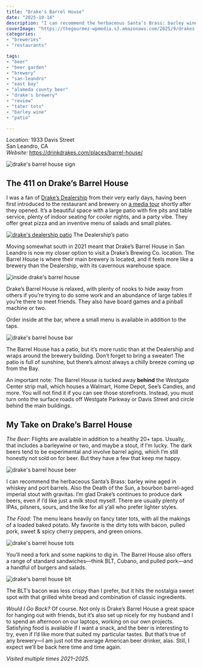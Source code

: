 ```yaml
---
title: "Drake's Barrel House"
date: "2025-10-14"
description: "I can recommend the herbaceous Santa’s Brass: barley wine aged in whiskey and port barrels. Also the Death of the Sun, a bourbon barrel-aged imperial stout with gravitas."
coverImage: "https://thegourmez-wpmedia.s3.amazonaws.com/2025/9/drakes-barrelhouse+(4).jpg"
categories:
- "breweries"
- "restaurants"

tags:
- "beer"
- "beer garden"
- "brewery"
- "san-leandro"
- "east bay"
- "alameda county beer"
- "drake's brewery"
- "review"
- "tater tots"
- "barley wine"
- "patio"

---
```


*Location:* 1933 Davis Street\
San Leandro, CA\
*Website:* <https://drinkdrakes.com/places/barrel-house/>

![drake's barrel house sign](https://thegourmez-wpmedia.s3.amazonaws.com/2025/9/drakes-barrelhouse+(4).jpg)

## The 411 on Drake’s Barrel House

I was a fan of [Drake’s Dealership](https://drinkdrakes.com/places/dealership/) from their very early days, having been first introduced to the restaurant and brewery on [a media tour](https://thegourmez.com/blog/2015-11-20-take-a-virtual-tour-of-the-hive-oakland/) shortly after they opened. It’s a beautiful space with a large patio with fire pits and table service, plenty of indoor seating for cooler nights, and a party vibe. They offer great pizza and an inventive menu of salads and small plates.

<div class="caption">

[![drake's dealership patio](https://s3.amazonaws.com/thegourmez-wpmedia/2015/11/The-Hive-012.jpg)](https://s3.amazonaws.com/thegourmez-wpmedia/2015/11/The-Hive-012.jpg) The Dealership’s patio</div>

Moving somewhat south in 2021 meant that Drake’s Barrel House in San Leandro is now my closer option to visit a Drake’s Brewing Co. location. The Barrel House is where their main brewery is located, and it feels more like a brewery than the Dealership, with its cavernous warehouse space.

![inside drake's barrel house](https://thegourmez-wpmedia.s3.amazonaws.com/2025/9/drakes-barrelhouse+(7).jpg)

Drake’s Barrel House is relaxed, with plenty of nooks to hide away from others if you’re trying to do some work and an abundance of large tables if you’re there to meet friends. They also have board games and a pinball machine or two.

Order inside at the bar, where a small menu is available in addition to the taps.

![drake's barrel house bar](https://thegourmez-wpmedia.s3.amazonaws.com/2025/9/drakes-barrelhouse+(3).jpg)

The Barrel House has a patio, but it’s more rustic than at the Dealership and wraps around the brewery building. Don’t forget to bring a sweater! The patio is full of sunshine, but there’s almost always a chilly breeze coming up from the Bay.

An important note: The Barrel House is tucked away **behind** the Westgate Center strip mall, which houses a Walmart, Home Depot, See’s Candies, and more. You will not find it if you can see those storefronts. Instead, you must turn onto the surface roads off Westgate Parkway or Davis Street and circle behind the main buildings.

## My Take on Drake’s Barrel House

*The Beer:* Flights are available in addition to a healthy 20+ taps. Usually, that includes a barleywine or two, and maybe a stout, if I’m lucky. The dark beers tend to be experimental and involve barrel aging, which I’m still honestly not sold on for beer. But they have a few that keep me happy.

![drake's barrel house beer](https://thegourmez-wpmedia.s3.amazonaws.com/2025/9/drakes-barrelhouse+(2).jpg)

I can recommend the herbaceous Santa’s Brass: barley wine aged in whiskey and port barrels. Also the Death of the Sun, a bourbon barrel-aged imperial stout with gravitas. I’m glad Drake’s continues to produce dark beers, even if I’d like just a milk stout myself. There are usually plenty of IPAs, pilsners, sours, and the like for all y’all who prefer lighter styles.

*The Food:* The menu leans heavily on fancy tater tots, with all the makings of a loaded baked potato. My favorite is the dirty tots with bacon, pulled pork, sweet & spicy cherry peppers, and green onions.

![drake's barrel house tots](https://thegourmez-wpmedia.s3.amazonaws.com/2025/9/drakes-barrelhouse+(6).jpg)

You’ll need a fork and some napkins to dig in. The Barrel House also offers a range of standard sandwiches—think BLT, Cubano, and pulled pork—and a handful of burgers and salads.

![drake's barrel house blt](https://thegourmez-wpmedia.s3.amazonaws.com/2025/9/drakes-barrelhouse+(5).jpg)

The BLT’s bacon was less crispy than I prefer, but it hits the nostalgia sweet spot with that grilled white bread and combination of classic ingredients.

*Would I Go Back?* Of course. Not only is Drake’s Barrel House a great space for hanging out with friends, but it’s also set up nicely for my husband and I to spend an afternoon on our laptops, working on our own projects. Satisfying food is available if I want a snack, and the beer is interesting to try, even if I’d like more that suited my particular tastes. But that’s true of any brewery—I am just not the average American beer drinker, alas. Still, I expect we’ll be back here time and time again.

*Visited multiple times 2021–2025.*
